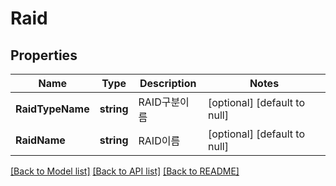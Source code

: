 # Raid

## Properties
Name | Type | Description | Notes
------------ | ------------- | ------------- | -------------
**RaidTypeName** | **string** | RAID구분이름 | [optional] [default to null]
**RaidName** | **string** | RAID이름 | [optional] [default to null]

[[Back to Model list]](../README.md#documentation-for-models) [[Back to API list]](../README.md#documentation-for-api-endpoints) [[Back to README]](../README.md)


